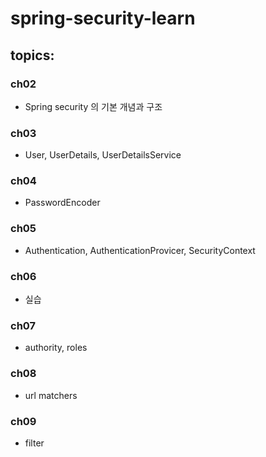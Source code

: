 # spring-security-learn
## topics:
### ch02
- Spring security 의 기본 개념과 구조

### ch03
- User, UserDetails, UserDetailsService

### ch04
- PasswordEncoder

### ch05
- Authentication, AuthenticationProvicer, SecurityContext

### ch06
- 실습

### ch07
- authority, roles

### ch08
- url matchers

### ch09
- filter
